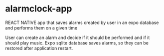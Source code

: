# alarmclock-app
REACT NATIVE app that saves alarms created by user in an expo database and performs them on a given time

User can create an alarm and decide if it should be performed and if it should play music.
Expo sqlite database saves alarms, so they can be restored after application restart.
